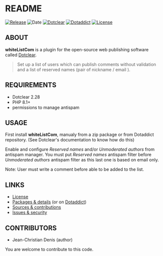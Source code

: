 # README

[![Release](https://img.shields.io/github/v/release/JcDenis/WhitelistCom)](https://github.com/JcDenis/whiteListCom/releases)
![Date](https://img.shields.io/badge/date-2024.12.06-c44d58.svg)
[![Dotclear](https://img.shields.io/badge/dotclear-v2.28-137bbb.svg)](https://fr.dotclear.org/download)
[![Dotaddict](https://img.shields.io/badge/dotaddict-official-9ac123.svg)](https://plugins.dotaddict.org/dc2/details/whiteListCom)
[![License](https://img.shields.io/github/license/JcDenis/whitelistCom)](https://github.com/JcDenis/whiteListCom/blob/master/LICENSE)

## ABOUT

__whiteListCom__ is a plugin for the open-source web publishing software called [Dotclear](https://www.dotclear.org).

> Set up a list of users which can publish comments without validation and a list of reserved names (pair of nickname / email ).

## REQUIREMENTS

* Dotclear 2.28
* PHP 8.1+
* permissions to manage antispam

## USAGE

First install __whiteListCom__, manualy from a zip package or from 
Dotaddict repository. (See Dotclear's documentation to know how do this)

Enable and configure _Reserved names_ and/or _Unmoderated authors_ from antispam manager. 
You must put _Reserved names_ antispam filter before _Unmoderated authors_ antispam filter as this last one is based on email only.

Note: User must write a comment before able to be added to the list.

## LINKS

* [License](https://github.com/JcDenis/whiteListCom/blob/master/LICENSE)
* [Packages & details](https://github.com/JcDenis/whiteListCom/releases) (or on [Dotaddict](https://plugins.dotaddict.org/dc2/details/whiteListCom))
* [Sources & contributions](https://github.com/JcDenis/whiteListCom)
* [Issues & security](https://github.com/JcDenis/whiteListCom/issues)

## CONTRIBUTORS

* Jean-Christian Denis (author)

You are welcome to contribute to this code.
